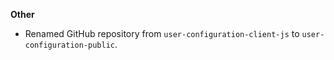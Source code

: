 **Other**

* Renamed GitHub repository from `user-configuration-client-js` to `user-configuration-public`.